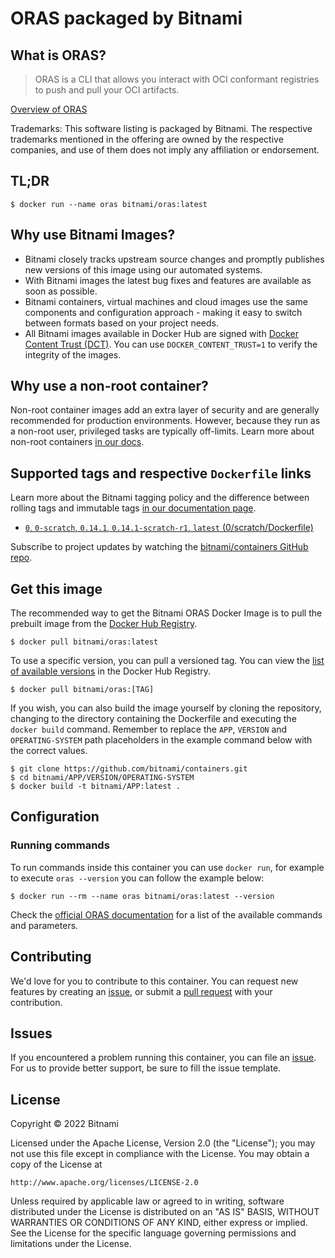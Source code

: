 # ORAS packaged by Bitnami

## What is ORAS?

> ORAS is a CLI that allows you interact with OCI conformant registries to push and pull your OCI artifacts.

[Overview of ORAS](https://github.com/deislabs/oras)

Trademarks: This software listing is packaged by Bitnami. The respective trademarks mentioned in the offering are owned by the respective companies, and use of them does not imply any affiliation or endorsement.

## TL;DR

```console
$ docker run --name oras bitnami/oras:latest
```

## Why use Bitnami Images?

* Bitnami closely tracks upstream source changes and promptly publishes new versions of this image using our automated systems.
* With Bitnami images the latest bug fixes and features are available as soon as possible.
* Bitnami containers, virtual machines and cloud images use the same components and configuration approach - making it easy to switch between formats based on your project needs.
* All Bitnami images available in Docker Hub are signed with [Docker Content Trust (DCT)](https://docs.docker.com/engine/security/trust/content_trust/). You can use `DOCKER_CONTENT_TRUST=1` to verify the integrity of the images.

## Why use a non-root container?

Non-root container images add an extra layer of security and are generally recommended for production environments. However, because they run as a non-root user, privileged tasks are typically off-limits. Learn more about non-root containers [in our docs](https://docs.bitnami.com/tutorials/work-with-non-root-containers/).

## Supported tags and respective `Dockerfile` links

Learn more about the Bitnami tagging policy and the difference between rolling tags and immutable tags [in our documentation page](https://docs.bitnami.com/tutorials/understand-rolling-tags-containers/).


* [`0`, `0-scratch`, `0.14.1`, `0.14.1-scratch-r1`, `latest` (0/scratch/Dockerfile)](https://github.com/bitnami/containers/blob/main/bitnami/oras/0/scratch/Dockerfile)

Subscribe to project updates by watching the [bitnami/containers GitHub repo](https://github.com/bitnami/containers).

## Get this image

The recommended way to get the Bitnami ORAS Docker Image is to pull the prebuilt image from the [Docker Hub Registry](https://hub.docker.com/r/bitnami/oras).

```console
$ docker pull bitnami/oras:latest
```

To use a specific version, you can pull a versioned tag. You can view the [list of available versions](https://hub.docker.com/r/bitnami/oras/tags/) in the Docker Hub Registry.

```console
$ docker pull bitnami/oras:[TAG]
```

If you wish, you can also build the image yourself by cloning the repository, changing to the directory containing the Dockerfile and executing the `docker build` command. Remember to replace the `APP`, `VERSION` and `OPERATING-SYSTEM` path placeholders in the example command below with the correct values.

```console
$ git clone https://github.com/bitnami/containers.git
$ cd bitnami/APP/VERSION/OPERATING-SYSTEM
$ docker build -t bitnami/APP:latest .
```

## Configuration

### Running commands

To run commands inside this container you can use `docker run`, for example to execute `oras --version` you can follow the example below:

```console
$ docker run --rm --name oras bitnami/oras:latest --version
```

Check the [official ORAS documentation](https://oras.land/cli/) for a list of the available commands and parameters.

## Contributing

We'd love for you to contribute to this container. You can request new features by creating an [issue](https://github.com/bitnami/containers/issues), or submit a [pull request](https://github.com/bitnami/containers/pulls) with your contribution.

## Issues

If you encountered a problem running this container, you can file an [issue](https://github.com/bitnami/containers/issues/new/choose). For us to provide better support, be sure to fill the issue template.

## License

Copyright &copy; 2022 Bitnami

Licensed under the Apache License, Version 2.0 (the "License");
you may not use this file except in compliance with the License.
You may obtain a copy of the License at

    http://www.apache.org/licenses/LICENSE-2.0

Unless required by applicable law or agreed to in writing, software
distributed under the License is distributed on an "AS IS" BASIS,
WITHOUT WARRANTIES OR CONDITIONS OF ANY KIND, either express or implied.
See the License for the specific language governing permissions and
limitations under the License.
